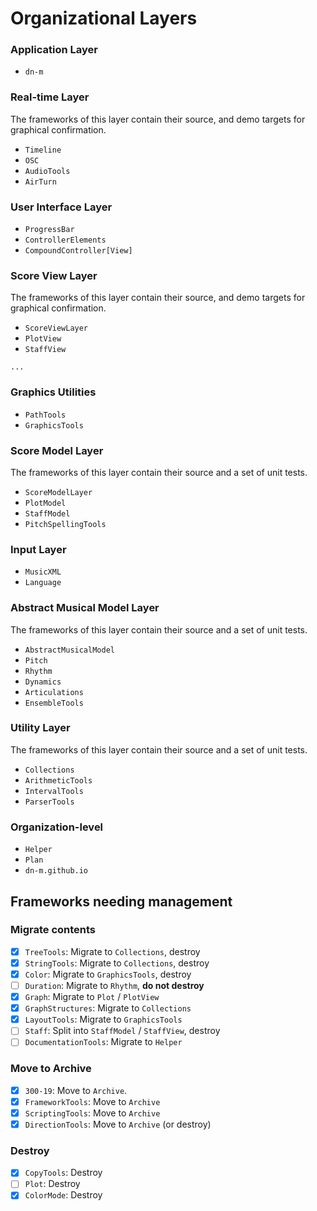 # Organizational Layers

### Application Layer

- `dn-m`

### Real-time Layer

The frameworks of this layer contain their source, and demo targets for graphical confirmation.

- `Timeline`
- `OSC`
- `AudioTools`
- `AirTurn`

### User Interface Layer
- `ProgressBar`
- `ControllerElements`
- `CompoundController[View]`

### Score View Layer

The frameworks of this layer contain their source, and demo targets for graphical confirmation.

- `ScoreViewLayer`
- `PlotView`
- `StaffView`

`...`

### Graphics Utilities

- `PathTools`
- `GraphicsTools`

### Score Model Layer

The frameworks of this layer contain their source and a set of unit tests.

- `ScoreModelLayer`
- `PlotModel`
- `StaffModel`
- `PitchSpellingTools`

### Input Layer

- `MusicXML`
- `Language`

### Abstract Musical Model Layer

The frameworks of this layer contain their source and a set of unit tests.

- `AbstractMusicalModel`
- `Pitch`
- `Rhythm`
- `Dynamics`
- `Articulations`
- `EnsembleTools`

### Utility Layer

The frameworks of this layer contain their source and a set of unit tests.

- `Collections`
- `ArithmeticTools`
- `IntervalTools`
- `ParserTools`

### Organization-level

- `Helper`
- `Plan`
- `dn-m.github.io`

## Frameworks needing management

### Migrate contents

- [x] `TreeTools`: Migrate to `Collections`, destroy
- [x] `StringTools`: Migrate to `Collections`, destroy
- [x] `Color`: Migrate to `GraphicsTools`, destroy
- [ ] `Duration`: Migrate to `Rhythm`, **do not destroy**
- [x] `Graph`: Migrate to `Plot` / `PlotView`
- [x] `GraphStructures`: Migrate to `Collections`
- [x] `LayoutTools`: Migrate to `GraphicsTools`
- [ ] `Staff`: Split into `StaffModel` / `StaffView`, destroy
- [ ] `DocumentationTools`: Migrate to `Helper`

### Move to Archive

- [x] `300-19`: Move to `Archive`.
- [x] `FrameworkTools`: Move to `Archive`
- [x] `ScriptingTools`: Move to `Archive`
- [x] `DirectionTools`: Move to `Archive` (or destroy)

### Destroy
- [x] `CopyTools`: Destroy
- [ ] `Plot`: Destroy
- [x] `ColorMode`: Destroy
